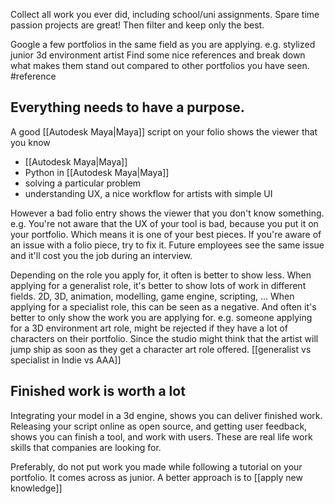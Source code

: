 Collect all work you ever did, including school/uni assignments.
Spare time passion projects are great!
Then filter and keep only the best.

Google a few portfolios in the same field as you are applying.
e.g. stylized junior 3d environment artist
Find some nice references and break down what makes them stand out compared to other portfolios you have seen.
#reference
   
## Everything needs to have a purpose.
A good [[Autodesk Maya|Maya]] script on your folio shows the viewer that you know 
- [[Autodesk Maya|Maya]]
- Python in [[Autodesk Maya|Maya]]
- solving a particular problem
- understanding UX, a nice workflow for artists with simple UI

However a bad folio entry shows the viewer that you don't know something.
	e.g. You're not aware that the UX of your tool is bad, because you put it on your portfolio. Which means it is one of your best pieces.
If you're aware of an issue with a folio piece, try to fix it.
Future employees see the same issue and it'll cost you the job during an interview.

Depending on the role you apply for, it often is better to show less.
When applying for a generalist role, it's better to show lots of work in different fields. 2D, 3D, animation, modelling, game engine, scripting, ...
When applying for a specialist role, this can be seen as a negative. And often it's better to only show the work you are applying for.
e.g. someone applying for a 3D environment art role, might be rejected if they have a lot of characters on their portfolio. Since the studio might think that the artist will jump ship as soon as they get a character art role offered.
[[generalist vs specialist in Indie vs AAA]]

## Finished work is worth a lot
Integrating your model in a 3d engine, shows you can deliver finished work.
Releasing your script online as open source, and getting user feedback, shows you can finish a tool, and work with users.
These are real life work skills that companies are looking for.

Preferably, do not put work you made while following a tutorial on your portfolio. It comes across as junior. A better approach is to [[apply new knowledge]]